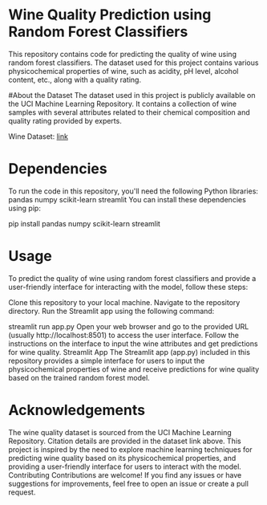 # Wine Quality Prediction using Random Forest Classifiers
This repository contains code for predicting the quality of wine using random forest classifiers. The dataset used for this project contains various physicochemical properties of wine, such as acidity, pH level, alcohol content, etc., along with a quality rating.

#About the Dataset
The dataset used in this project is publicly available on the UCI Machine Learning Repository. It contains a collection of wine samples with several attributes related to their chemical composition and quality rating provided by experts.

Wine Dataset: [link](https://www.kaggle.com/datasets/yasserh/wine-quality-dataset)
# Dependencies
To run the code in this repository, you'll need the following Python libraries:
pandas
numpy
scikit-learn
streamlit
You can install these dependencies using pip:

 pip install pandas numpy scikit-learn streamlit
# Usage
To predict the quality of wine using random forest classifiers and provide a user-friendly interface for interacting with the model, follow these steps:

Clone this repository to your local machine.
Navigate to the repository directory.
Run the Streamlit app using the following command:

  streamlit run app.py
Open your web browser and go to the provided URL (usually http://localhost:8501) to access the user interface.
Follow the instructions on the interface to input the wine attributes and get predictions for wine quality.
 Streamlit App
The Streamlit app (app.py) included in this repository provides a simple interface for users to input the physicochemical properties of wine and receive predictions for wine quality based on the trained random forest model.

# Acknowledgements
The wine quality dataset is sourced from the UCI Machine Learning Repository. Citation details are provided in the dataset link above.
This project is inspired by the need to explore machine learning techniques for predicting wine quality based on its physicochemical properties, and providing a user-friendly interface for users to interact with the model.
Contributing
Contributions are welcome! If you find any issues or have suggestions for improvements, feel free to open an issue or create a pull request.
